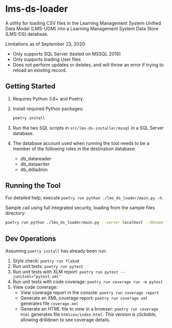 # lms-ds-loader

A utility for loading CSV files in the Learning Management System Unified Data
Model (LMS-UDM) into a Learning Management System Data Store (LMS-DS) database.

Limitations as of September 23, 2020:

* Only supports SQL Server (tested on MSSQL 2019)
* Only supports loading User files
* Does not perform updates or deletes, and will throw an error if trying to
  reload an existing record.

## Getting Started

1. Requires Python 3.8+ and Poetry.
1. Install required Python packages:

   ```bash
   poetry install
   ```

1. Run the two SQL scripts in `src/lms-ds-installer/mssql` in a SQL Server
   database.
1. The database account used when running the tool needs to be a member of the
   following roles in the destination database:

   * db_datareader
   * db_datawriter
   * db_ddladmin

## Running the Tool

For detailed help, execute `poetry run python ./lms_ds_loader/main.py -h`.

Sample call using full integrated security, loading from the sample files
directory:

```bash
poetry run python ./lms_ds_loader/main.py --server localhost --dbname fizz --useintegratedsecurity --csvpath ../../docs/sample-out
```

## Dev Operations

Assuming `poetry install` has already been run:

1. Style check: `poetry run flake8`
1. Run unit tests: `poetry run pytest`
1. Run unit tests with XLM report: `poetry run pytest --junitxml="pytest.xml"`
1. Run unit tests with code coverage: `poetry run coverage run -m pytest`
1. View code coverage:
    * View coverage report in the console: `poetry run coverage report`
    * Generate an XML coverage report: `poetry run coverage xml` generates file
      `coverage.xml`
    * Generate an HTML file to view in a browser: `poetry run coverage html`
      generates file  `htmlcov/index.html`. *This version is clickable*,
      allowing drilldown to see coverage details.
